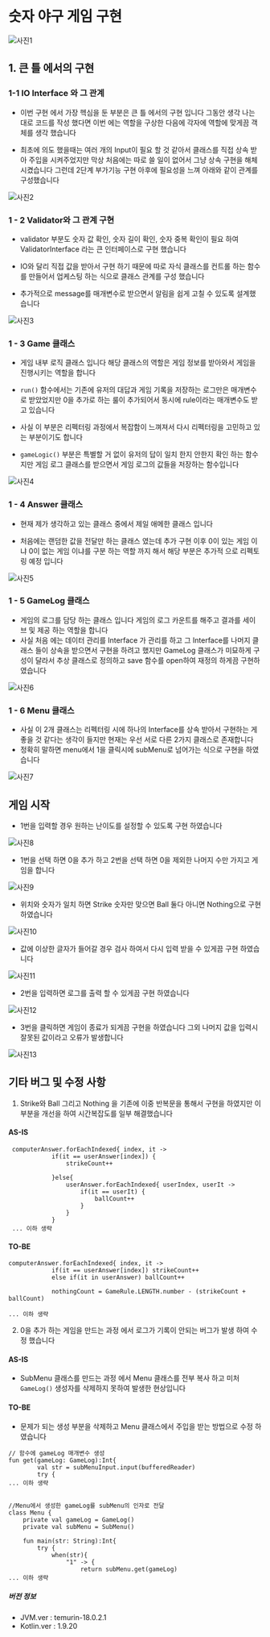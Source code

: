 # 숫자 야구 게임 구현

![사진1](https://github.com/Ppajingae/baseball/blob/dev/src/main/kotlin/img/1.png)

## 1. 큰 틀 에서의 구현

### 1-1 IO Interface 와 그 관계

- 이번 구현 에서 가장 헥심을 둔 부분은 큰 틀 에서의 구현 입니다 그동안 생각 나는 대로 코드를 작성 했다면 이번 에는 역할을 구상한 다음에 각자에 역할에 맞게끔 객체를 생각 했습니다 

- 최초에 의도 했을때는 여러 개의 Input이 필요 할 것 같아서 클래스를 직접 상속 받아 주입을 시켜주었지만 막상 처음에는 따로 쓸 일이 없어서 그냥 상속 구현을 해체 시켰습니다 그런데 2단계 부가기능 구현 아후에 필요성을 느껴 아래와 같이 관계를 구성했습니다 

![사진2](https://github.com/Ppajingae/baseball/blob/dev/src/main/kotlin/img/2.png)

### 1 - 2 Validator와 그 관계 구현

- validator 부분도 숫자 값 확인, 숫자 길이 확인, 숫자 중복 확인이 필요 하여 ValidatorInterface 라는 큰 인터페이스로 구현 했습니다

- IO와 달리 직접 값을 받아서 구현 하기 때문에 따로 자식 클래스를 컨트롤 하는 함수를 만들어서 업케스팅 하는 식으로 클래스 관계를 구성 했습니다

- 추가적으로 message를 매개변수로 받으면서 알림을 쉽게 고칠 수 있도록 설계했습니다


![사진3](https://github.com/Ppajingae/baseball/blob/dev/src/main/kotlin/img/3.png)

### 1 - 3 Game 클래스

- 게임 내부 로직 클래스 입니다 해당 클래스의 역할은 게임 정보를 받아와서 게임을 진행시키는 역할을 합니다

- ```run()``` 함수에서는 기존에 유저의 대답과 게임 기록을 저장하는 로그만은 매개변수로 받았었지만 0을 추가로 하는 룰이 추가되어서 동시에 rule이라는 매개변수도 받고 있습니다

- 사실 이 부분은 리펙터링 과정에서 복잡함이 느껴져서 다시 리펙터링을 고민하고 있는 부분이기도 합니다

- ```gameLogic()``` 부분은 특별할 거 없이 유저의 답이 일치 한지 안한지 확인 하는 함수지만 게임 로그 클래스를 받으면서 게임 로그의 값들을 저장하는 함수입니다

![사진4](https://github.com/Ppajingae/baseball/blob/dev/src/main/kotlin/img/4.png)

### 1 - 4 Answer 클래스

- 현재 제가 생각하고 있는 클래스 중에서 제일 애메한 클래스 입니다

- 처음에는 랜덤한 값을 전달만 하는 클래스 였는데 추가 구현 이후 0이 있는 게임 이냐 0이 없는 게임 이냐를 구분 하는 역할 까지 해서 해당 부분은 추가적 으로 리펙토링 예정 입니다

![사진5](https://github.com/Ppajingae/baseball/blob/dev/src/main/kotlin/img/5.png)

### 1 - 5 GameLog 클래스

- 게임의 로그를 담당 하는 클래스 입니다 게임의 로그 카운트를 해주고 결과를 세이브 및 제공 하는 역할을 합니다
- 사실 처음 에는 데이터 관리를 Interface 가 관리를 하고 그 Interface를 나머지 클래스 들이 상속을 받으면서 구현을 하려고 했지만 GameLog 클래스가 미묘하게 구성이 달라서 추상 클래스로 정의하고 save 함수를 open하여 재정의 하게끔 구현하였습니다

![사진6](https://github.com/Ppajingae/baseball/blob/dev/src/main/kotlin/img/6.png)

### 1 - 6 Menu 클래스

- 사실 이 2개 클래스는 리펙터링 시에 하나의 Interface를 상속 받아서 구현하는 게 좋을 것 같다는 생각이 들지만 현재는 우선 서로 다른 2가지 클래스로 존재합니다
- 정확히 말하면 menu에서 1을 클릭시에 subMenu로 넘어가는 식으로 구현을 하였습니다

![사진7](https://github.com/Ppajingae/baseball/blob/dev/src/main/kotlin/img/7.png)

## 게임 시작

- 1번을 입력할 경우 원하는 난이도를 설정할 수 있도록 구현 하였습니다

![사진8](https://github.com/Ppajingae/baseball/blob/dev/src/main/kotlin/img/8.png)

- 1번을 선택 하면 0을 추가 하고 2번을 선택 하면 0을 제외한 나머지 수만 가지고 게임을 합니다

![사진9](https://github.com/Ppajingae/baseball/blob/dev/src/main/kotlin/img/9.png)

- 위치와 숫자가 일치 하면 Strike 숫자만 맞으면 Ball 둘다 아니면 Nothing으로 구현 하였습니다

![사진10](https://github.com/Ppajingae/baseball/blob/dev/src/main/kotlin/img/10.png)

- 값에 이상한 글자가 들어갈 경우 검사 하여서 다시 입력 받을 수 있게끔 구현 하였습니다

![사진11](https://github.com/Ppajingae/baseball/blob/dev/src/main/kotlin/img/11.png)

- 2번을 입력하면 로그를 출력 할 수 있게끔 구현 하였습니다
  
![사진12](https://github.com/Ppajingae/baseball/blob/dev/src/main/kotlin/img/12.png)

- 3번을 클릭하면 게임이 종료가 되게끔 구현을 하였습니다 그외 나머지 값을 입력시 잘못된 값이라고 오류가 발생합니다

![사진13](https://github.com/Ppajingae/baseball/blob/dev/src/main/kotlin/img/13.png)

## 기타 버그 및 수정 사항

1. Strike와 Ball 그리고 Nothing 을 기존에 이중 반복문을 통해서 구현을 하였지만 이 부분을 개선을 하여 시간복잡도를 일부 해결했습니다

#### AS-IS
```
 computerAnswer.forEachIndexed{ index, it ->
            if(it == userAnswer[index]) {
                strikeCount++

            }else{
                userAnswer.forEachIndexed{ userIndex, userIt ->
                    if(it == userIt) {
                        ballCount++
                    }
                }
            }
 ... 이하 생략           
```
#### TO-BE

```
computerAnswer.forEachIndexed{ index, it ->
            if(it == userAnswer[index]) strikeCount++
            else if(it in userAnswer) ballCount++

            nothingCount = GameRule.LENGTH.number - (strikeCount + ballCount)
            
... 이하 생략   
```

2. 0을 추가 하는 게임을 만드는 과정 에서 로그가 기록이 안되는 버그가 발생 하여 수정 했습니다

#### AS-IS
- SubMenu 클래스를 만드는 과정 에서 Menu 클래스를 전부 복사 하고 미처 ```GameLog()``` 생성자를 삭제하지 못하여 발생한 현상입니다

#### TO-BE
- 문제가 되는 생성 부분을 삭제하고 Menu 클래스에서 주입을 받는 방법으로 수정 하였습니다

```
// 함수에 gameLog 매개변수 생성
fun get(gameLog: GameLog):Int{
        val str = subMenuInput.input(bufferedReader)
        try {
... 이하 생략     


//Menu에서 생성한 gameLog를 subMenu의 인자로 전달
class Menu {
    private val gameLog = GameLog()
    private val subMenu = SubMenu()

    fun main(str: String):Int{
        try {
            when(str){
                "1" -> {
                    return subMenu.get(gameLog)
... 이하 생략   

```

##### 버전 정보
- JVM.ver : temurin-18.0.2.1
- Kotlin.ver : 1.9.20
